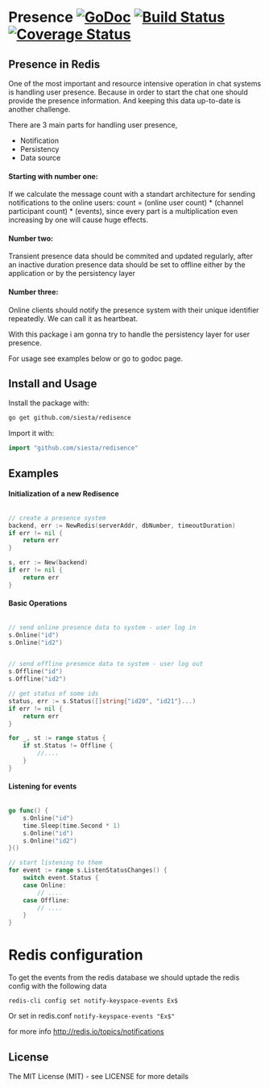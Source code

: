 # Presence [![GoDoc](https://godoc.org/github.com/cihangir/presence?status.png)](https://godoc.org/github.com/cihangir/presence) [![Build Status](https://travis-ci.org/cihangir/presence.svg?branch=master)](https://travis-ci.org/cihangir/presence) [![Coverage Status](https://img.shields.io/coveralls/cihangir/presence.svg)](https://coveralls.io/r/cihangir/presence)

Presence in Redis
------------------

One of the most important and resource intensive operation in chat systems is handling user presence.
Because in order to start the chat one should provide the presence information.
And keeping this data up-to-date is another challenge.

There are 3 main parts for handling user presence,
* Notification
* Persistency
* Data source

#### Starting with number one:
If we calculate the message count with a standart architecture for sending notifications to the online users:
count = (online user count) * (channel participant count) * (events), since every part is a
multiplication even increasing by one will cause huge effects.

#### Number two:
Transient presence data should be commited and updated regularly, after an inactive duration presence data should be set to offline
either by the application or by the persistency layer

#### Number three:
Online clients should notify the presence system with their unique identifier repeatedly. We can call it as heartbeat.


With this package i am gonna try to handle the persistency layer for user presence.


For usage see examples below or go to godoc page.

## Install and Usage

Install the package with:

```bash
go get github.com/siesta/redisence
```

Import it with:

```go
import "github.com/siesta/redisence"
```


## Examples

#### Initialization of a new Redisence

```go

// create a presence system
backend, err := NewRedis(serverAddr, dbNumber, timeoutDuration)
if err != nil {
    return err
}

s, err := New(backend)
if err != nil {
    return err
}

```

#### Basic Operations

```go

// send online presence data to system - user log in
s.Online("id")
s.Online("id2")


// send offline presence data to system - user log out
s.Offline("id")
s.Offline("id2")

// get status of some ids
status, err := s.Status([]string{"id20", "id21"}...)
if err != nil {
    return err
}

for _, st := range status {
    if st.Status != Offline {
        //....
    }
}

```

#### Listening for events

```go

go func() {
    s.Online("id")
    time.Sleep(time.Second * 1)
    s.Online("id")
    s.Online("id2")
}()

// start listening to them
for event := range s.ListenStatusChanges() {
    switch event.Status {
    case Online:
        // ....
    case Offline:
        // ....
    }
}

```


# Redis configuration
To get the events from the redis database we should uptade the redis config with the following data

`redis-cli config set notify-keyspace-events Ex$`

Or
set in redis.conf
`notify-keyspace-events "Ex$"`

for more info http://redis.io/topics/notifications

## License

The MIT License (MIT) - see LICENSE for more details
